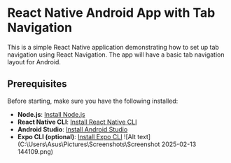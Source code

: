 # React Native Android App with Tab Navigation

This is a simple React Native application demonstrating how to set up tab navigation using React Navigation. The app will have a basic tab navigation layout for Android.

## Prerequisites

Before starting, make sure you have the following installed:

- **Node.js**: [Install Node.js](https://nodejs.org/)
- **React Native CLI**: [Install React Native CLI](https://reactnative.dev/docs/environment-setup)
- **Android Studio**: [Install Android Studio](https://developer.android.com/studio)
- **Expo CLI (optional)**: [Install Expo CLI](https://docs.expo.dev/get-started/installation/)
![Alt text](C:\Users\Asus\Pictures\Screenshots\Screenshot 2025-02-13 144109.png)
